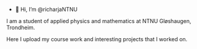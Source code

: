 - 👋 Hi, I’m @richarjaNTNU

I am a student of applied physics and mathematics at NTNU Gløshaugen, Trondheim.

Here I upload my course work and interesting projects that I worked on.
